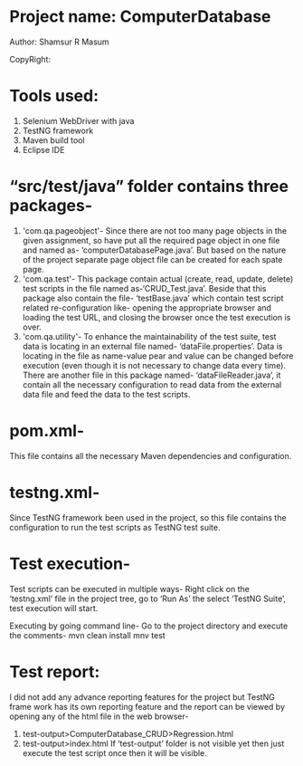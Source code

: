 # Project name: ComputerDatabase

Author: Shamsur R Masum

CopyRight:

 
# Tools used:
1.	Selenium WebDriver with java
2.	TestNG framework
3.	Maven build tool
4.	Eclipse IDE

# “src/test/java” folder contains three packages-
1.	'com.qa.pageobject'- 
Since there are not too many page objects in the given assignment, so have put all the required page object in one file and named as- ‘computerDatabasePage.java’.  But based on the nature of the project separate page object file can be created for each spate page.
2.	'com.qa.test'-
This package contain actual (create, read, update, delete) test scripts in the file named as-‘CRUD_Test.java’. 
Beside that this package also contain the file- ‘testBase.java’ which contain test script related re-configuration like- opening the appropriate browser and loading the test URL, and closing the browser once the test execution is over. 
3.	'com.qa.utility'-
To enhance the maintainability of the test suite, test data is locating in an external file named- ‘dataFile.properties’. Data is locating in the file as name-value pear and value can be changed before execution (even though it is not necessary to change data every time).
There are another file in this package named- ‘dataFileReader.java’, it contain all the necessary configuration to read data from the external data file and feed the data to the test scripts.

# pom.xml-
This file contains all the necessary Maven dependencies and configuration.

# testng.xml-
Since TestNG framework been used in the project, so this file contains the configuration to run the test scripts as TestNG test suite. 

# Test execution-
Test scripts can be executed in multiple ways-
Right click on the ‘testng.xml’ file in the project tree, go to ‘Run As’ the select ‘TestNG Suite’, test execution will start. 

Executing by going command line-
Go to the project directory and execute the comments-
   mvn clean install
   mnv test

# Test report:
I did not add any advance reporting features for the project but TestNG frame work has its own reporting feature and the report can be viewed by opening any of the html file in the web browser-
  1.	test-output>ComputerDatabase_CRUD>Regression.html
  2.	test-output>index.html
If ‘test-output’ folder is not visible yet then just execute the test script once then it will be visible.  




 
